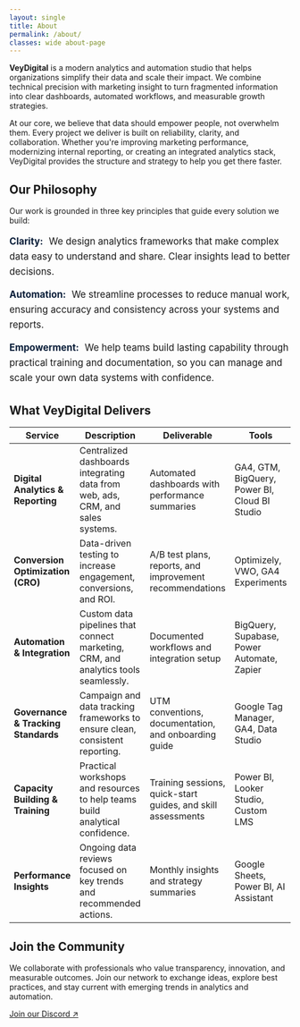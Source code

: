 ```yaml
---
layout: single
title: About
permalink: /about/
classes: wide about-page
---
```


<p><strong>VeyDigital</strong> is a modern analytics and automation studio that helps organizations simplify their data and scale their impact. We combine technical precision with marketing insight to turn fragmented information into clear dashboards, automated workflows, and measurable growth strategies.</p>

<p>At our core, we believe that data should empower people, not overwhelm them. Every project we deliver is built on reliability, clarity, and collaboration. Whether you're improving marketing performance, modernizing internal reporting, or creating an integrated analytics stack, VeyDigital provides the structure and strategy to help you get there faster.</p>

<h2 class="vd-wide-title">Our Philosophy</h2>

<p>Our work is grounded in three key principles that guide every solution we build:</p>

<ul class="vd-values">
  <li><strong>Clarity:</strong> We design analytics frameworks that make complex data easy to understand and share. Clear insights lead to better decisions.</li>
  <li><strong>Automation:</strong> We streamline processes to reduce manual work, ensuring accuracy and consistency across your systems and reports.</li>
  <li><strong>Empowerment:</strong> We help teams build lasting capability through practical training and documentation, so you can manage and scale your own data systems with confidence.</li>
</ul>

<h2 class="vd-wide-title">What VeyDigital Delivers</h2>

<table class="vd-plain vd-delivers-wide">
  <thead>
    <tr>
      <th>Service</th>
      <th>Description</th>
      <th>Deliverable</th>
      <th>Tools</th>
    </tr>
  </thead>
  <tbody>
    <tr>
      <td><strong>Digital Analytics &amp; Reporting</strong></td>
      <td>Centralized dashboards integrating data from web, ads, CRM, and sales systems.</td>
      <td>Automated dashboards with performance summaries</td>
      <td>GA4, GTM, BigQuery, Power BI, Cloud BI Studio</td>
    </tr>
    <tr>
      <td><strong>Conversion Optimization (CRO)</strong></td>
      <td>Data-driven testing to increase engagement, conversions, and ROI.</td>
      <td>A/B test plans, reports, and improvement recommendations</td>
      <td>Optimizely, VWO, GA4 Experiments</td>
    </tr>
    <tr>
      <td><strong>Automation &amp; Integration</strong></td>
      <td>Custom data pipelines that connect marketing, CRM, and analytics tools seamlessly.</td>
      <td>Documented workflows and integration setup</td>
      <td>BigQuery, Supabase, Power Automate, Zapier</td>
    </tr>
    <tr>
      <td><strong>Governance &amp; Tracking Standards</strong></td>
      <td>Campaign and data tracking frameworks to ensure clean, consistent reporting.</td>
      <td>UTM conventions, documentation, and onboarding guide</td>
      <td>Google Tag Manager, GA4, Data Studio</td>
    </tr>
    <tr>
      <td><strong>Capacity Building &amp; Training</strong></td>
      <td>Practical workshops and resources to help teams build analytical confidence.</td>
      <td>Training sessions, quick-start guides, and skill assessments</td>
      <td>Power BI, Looker Studio, Custom LMS</td>
    </tr>
    <tr>
      <td><strong>Performance Insights</strong></td>
      <td>Ongoing data reviews focused on key trends and recommended actions.</td>
      <td>Monthly insights and strategy summaries</td>
      <td>Google Sheets, Power BI, AI Assistant</td>
    </tr>
  </tbody>
</table>

<h2 class="vd-wide-title">Join the Community</h2>
<p>We collaborate with professionals who value transparency, innovation, and measurable outcomes. Join our network to exchange ideas, explore best practices, and stay current with emerging trends in analytics and automation.</p>
<p><a href="https://discord.gg/yourInvite">Join our Discord ↗</a></p>

<style>
/* ---- Page width expansion (scoped to this page) ---- */
.about-page .page__inner_wrap,
.about-page .page__inner-wrap,
.about-page .page__content,
.about-page .vd-plain.vd-delivers-wide {
  max-width: 1200px;
  margin-left: auto;
  margin-right: auto;
}

/* ---- Values list (no boxes) ---- */
.vd-values {
  list-style: none;
  padding: 0;
  margin: 1rem 0 2rem;
}
.vd-values li {
  margin-bottom: 0.9rem;
  line-height: 1.6;
  font-size: 1.05rem;
}
/* FIX spacing after labels like "Clarity:" */
.vd-values strong {
  color: #0b1f3a;              /* Deep Tech Blue */
  display: inline;             /* normal inline, not inline-block */
  min-width: unset;            /* remove fixed width that created gaps */
  margin-right: .35rem;        /* add a normal space after the label */
  white-space: nowrap;         /* keep label on one line */
}

/* ---- Deliverables table polish + readable colors ---- */
.about-page .vd-plain.vd-delivers-wide th,
.about-page .vd-plain.vd-delivers-wide td {
  padding: 0.6rem 0.8rem;
  text-align: left;
  vertical-align: top;
  color: #0b0f14 !important;   /* force near-black text */
}
.about-page .vd-plain.vd-delivers-wide th *,
.about-page .vd-plain.vd-delivers-wide td * {
  color: inherit !important;
}
.about-page .vd-plain.vd-delivers-wide th {
  background: #f4f6fa !important;
  font-weight: 700;
  border-bottom: 2px solid #ddd !important;
}
.about-page .vd-plain.vd-delivers-wide td {
  border-bottom: 1px solid #e6e6e6;
}
.about-page .vd-plain.vd-delivers-wide tr:last-child td {
  border-bottom: none;
}

/* ---- Links (scoped) ---- */
.about-page a {
  color: #1da1ff;
  text-decoration: none;
}
.about-page a:hover {
  text-decoration: underline;
}
</style>
